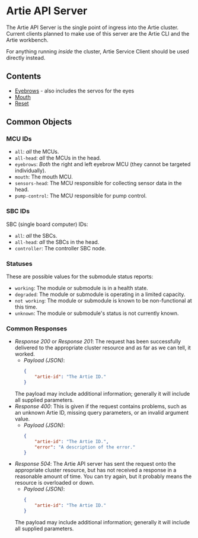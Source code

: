 # Artie API Server

The Artie API Server is the single point of ingress into the Artie cluster. Current clients
planned to make use of this server are the Artie CLI and the Artie workbench.

For anything running *inside* the cluster, Artie Service Client should be used directly instead.

## Contents

- [Eyebrows](./docs/api-eyebrows.md) - also includes the servos for the eyes
- [Mouth](./docs/api-mouth.md)
- [Reset](./docs/api-reset.md)

## Common Objects

### MCU IDs

* `all`: *all* the MCUs.
* `all-head`: *all* the MCUs in the head.
* `eyebrows`: *Both* the right and left eyebrow MCU (they cannot be targeted individually).
* `mouth`: The mouth MCU.
* `sensors-head`: The MCU responsible for collecting sensor data in the head.
* `pump-control`: The MCU responsible for pump control.

### SBC IDs

SBC (single board computer) IDs:

* `all`: *all* the SBCs.
* `all-head`: *all* the SBCs in the head.
* `controller`: The controller SBC node.

### Statuses

These are possible values for the submodule status reports:

* `working`: The module or submodule is in a health state.
* `degraded`: The module or submodule is operating in a limited capacity.
* `not working`: The module or submodule is known to be non-functional at this time.
* `unknown`: The module or submodule's status is not currently known.

### Common Responses

* *Response 200* or *Response 201*: The request has been successfully delivered to the appropriate cluster resource
  and as far as we can tell, it worked.
    * *Payload (JSON)*:
        ```json
        {
            "artie-id": "The Artie ID."
        }
        ```
    The payload may include additional information; generally it will include all supplied parameters.
* *Response 400*: This is given if the request contains problems, such as an unknown Artie ID,
  missing query parameters, or an invalid argument value.
    * *Payload (JSON)*:
        ```json
        {
            "artie-id": "The Artie ID.",
            "error": "A description of the error."
        }
        ```
* *Response 504*: The Artie API server has sent the request onto the appropriate cluster resource,
  but has not received a response in a reasonable amount of time. You can try again, but it probably
  means the resource is overloaded or down.
    * *Payload (JSON)*:
        ```json
        {
            "artie-id": "The Artie ID."
        }
        ```
    The payload may include additional information; generally it will include all supplied parameters.
